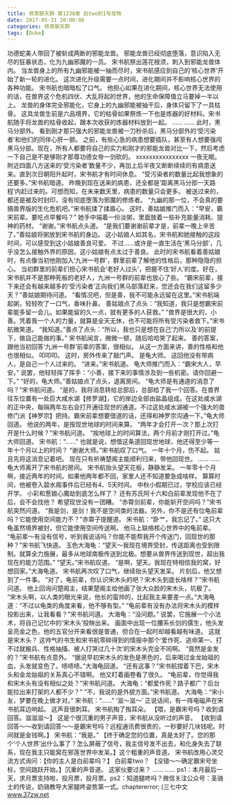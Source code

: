 ```yaml
---
title: 修真聊天群 第1238章 白two的1号宠物
date: 2017-05-31 20:00:06
categories: 修真聊天群
tags: [Duke]
---
```


功德蛇美人带回了被斩成两断的邪能龙兽。
邪能龙兽已经彻底堕落，意识陷入无尽的狂暴状态，化为九幽邪魔的一员。
宋书航祭出莲花根须，刺入到邪能龙兽体内。
当龙兽身上的所有九幽邪能被一抽而尽时，宋书航感应到自己的‘核心世界’开始了新一轮的进化。
这次进化升级需要一点时间，进化期间并不影响核心世界的各种功能。
宋书航也暗暗松了口气。
他担心如果在进化期间，核心世界无法使用的话，在兽界这个危机四伏、大乱将起的世界，他的生命保障值立马要掉一半以上。
龙兽的身体完全邪能化，它身上的九幽邪能被抽干后，身体只留下了一具枯骨。
这具龙兽生前是六品境界，它的枯骨如果祭炼一下也是炼器的好材料。宋书航随手将龙兽的枯骨收起，跟本次收获的炼器材料放到一起。
……
……
此时，黑马分部外。
看到刚才那只强大的邪能龙兽被一刀秒杀后，黑马分部外的‘受污染者’和他们的同伴心肝一颤。
之前，有些心急的病患想要插队，甚至有人想要强闯黑马分部。现在，所有人都要将自己的实力和刚才的邪能龙兽对比一下，然后考虑一下自己是不是够刚才那尊功德女帝一剑砍的。
xxxxxxxxxxxxxxxx
一夜无眠。
附近四面八方送来的‘受污染者’数量不少，再加上后半夜又断断续续的有病患送来。直到次日朝阳升起时，宋书航才有时间休息。
“受污染者的数量比起我想象的还要多。”宋书航暗道。
昨晚到现在送来的病患，还全都是‘距离黑马分部一天路程’内赶过来的。可想而知，在未来数天里，病患的数量只会更多。
被送过来的，都还是被及时封印，没有彻底堕落为邪魔的修炼者。
“九幽的那一位，不会真的要搞兽界版的生化危机吧。”宋书航揉了揉眉心。
这时，善姑娘推门而入：“早安，霸宋前辈。要吃点早餐吗？”
她手中端着一份淡粥，里面放着一些补充能量消耗、提神的药材。
“谢谢。”宋书航点头道。
“是我们要谢谢前辈才是，前辈一晚上辛苦了。”善姑娘将粥放到宋书航的身边。
这小姑娘人如其名，宋书航和她接触的这段时间，可以感受到这小姑娘善良可爱。
不过……或许是一直生活在‘黑马分部’，几乎没怎么接触外界的原因，这小姑娘有点太过于善良。
此时的宋书航看着善姑娘时，有点像当初他刚加入‘九洲一号群’，群里前辈了解他的性格后，那种隐隐的担心。
当初群里的前辈们担心宋书航会‘老好人过头’，把握不住‘好人’的度。好在，宋书航并不是那种死板的老好人，九洲一号群的前辈也放心了些。
“霸宋前辈，接下来还会有越来越多的‘受污染者’正向我们黑马部落赶来，您还会在我们这留多少天？”善姑娘期待问道。
“看情况吧，但是善，我不可能永远留在这里。”宋书航端起粥，轻轻吹了一口气，香味扑鼻。
善姑娘点了点头：“我知道，我只是想霸宋前辈能多留一会儿。如果能留的久一点，就有更多的人获救。”
“兽界是很大的，小善。凭着我一个人的力量，就算是全天无休，也不可能将所有受污染者救下。”宋书航微笑道。
“我知道。”善点了点头：“所以，我也只是想在自己‘力所以及’的前提下，做自己能做的事。”
宋书航闻言，微微一顿，随后哈哈笑了起来。
善的答案，跟他当初回答‘九洲一号群’前辈的答案，很相似。
从这一方面来讲，善的性格和他也很相似。
叩叩叩。
这时，房外传来了敲门声。
是龟大师。
这回他没有带病人，是自己一个人过来的。
“进来。”宋书航道。
龟大师推门而入：“霸宋大人，早安。”
说罢，他轻轻挥了挥手：“小善，接下来的事情涉及到一些机密。请你回避一下。”
“好的，龟大师。”善姑娘点了点头，退离房间。
“龟大师是有通道的消息了吗？”宋书航问道。
“是的，我将消息转给总部后，总部给了我一个回答。在兽界往东位置有一处巨大咸水湖【修罗湖】，它的岸边全部由盐晶组成。在这处咸水湖的正中央，每隔两年左右会打开通往现世的通道。不过这处咸水湖被一个强大的兽修门派【神罗宗】把持。霸宋前辈想要借道的话，还得和神罗宗沟通一下。”龟大师回道。
他说的两年，是按现世地球的时间来算。
“两年才会打开一次？那上次打开是什么时候？”宋书航问道。
“按地球上的时间算法，两个月前才刚打开过。”龟大师回道。
宋书航：“……”
也就是说，想借这条道回现世地球，他还得至少等一年十个月以上的时间？
“谢谢大师。”宋书航叹了口气。
一年十个月，伤不起。
姑且先将这消息记着吧。
现在只有祈祷楚阁主能顺利归来，带他回现世。
……
……
龟大师离开了宋书航的房间。
宋书航抬头望天花板，静静发呆。
一年零十个月啊，接近两年的时间。如果他两年都不回，家里人还不知道要急成啥样。
算算时间，他被卷入碧水阁事件后已经有4、5天时间。
中秋小假期已过，学校应该已经开学。
小彩和葱娘心魔劫到底怎么样了？
还有苏氏阿十六和白前辈发现他不在了后，会不会找他？
希望现世没有一团糟。
“赤霄剑前辈，你能斩开空间吗？”宋书航突然问道。
“我是剑，是剑！我不是空间类的法器。另外，你不是还有位龟前辈吗？它能使用空间能力不？”赤霄子提醒道。
宋书航：“卧艹，我忘记了。”
这只大龟虽然境界被封，但它能使用空间传送啊。
他马上联络核心世界中的龟前辈。
“龟前辈～有没有信号，听到我说话吗？你能不能帮我开个传送门，回现世的那种？”宋书航飞快道。
玉色大海龟：“望天～我现在境界受封，传送距离也受到限制。就算全力施展，最多从地球南极传送到北极。想要从兽界传送到现世，超出我现在的能力范围。”
“望天。”宋书航叹道。
“是啊，望天。我现在特相信我的窝，好想回家。”大海龟道。
宋书航再次叹了口气，继续抬头望天发呆。
片刻后，他又想到了一件事。
“对了，龟前辈，你认识宋木头的吧？宋木头到底长啥样？”宋书航问道。
他上回询问楚阁主，结果楚阁主给他画了张大众脸的宋木头，坑极了。
“宋木头啊，以人类的眼光来说，他长的蛮帅的，比起我主来要差一点。”大海龟道：“不过以龟类的角度来看，他不够有型。”
“龟前辈有没有办法将宋木头的模样投影出来，让我看看？”宋书航问道。
大海龟：“没问题。”
说罢，它施展一个小法术，将自己记忆中的‘宋木头’投映出来。
画面中出现一位腰系长剑的儒生，他头发呈亮金之色，他的五官分开来看很是普通，但合在一起时却越看越有味道。
这就是宋木头？
这帅气的书生和宋书航零碎得到的情报中那个‘爱作死、逃命第一、打不过就搬兵、性格抽搐、被人打哭过几十次’的宋木头完全不同啊。
“竟然是金发的？”宋书航有点意外。
“据说早初宋木头的发色是黑色的，后来喝过金龙始祖的血，头发就变色了。啧啧啧。”大海龟回道。
“还有这事？”宋书航捏着下巴，宋木头和金龙始祖的关系真心不错啊。
他又盯着画卷看了很久。
“龟前辈，你觉得我和宋木头有没有相似之处？”宋书航问道。
大海龟：“都爱作死？路子都广？后台能拉出来打架的人都不少？”
“不，我说的是外貌方面。”宋书航道。
大海龟：“宋小友，梦要在晚上做才对。”
宋书航：“……”
‘滋～滋～’
正说话间，有一阵电磁声在宋书航耳边响起。
这声音很刺耳。
宋书航掏了掏耳朵。
【喂，是霸宋号吗？收到请回答。滋滋滋～】
这是个很沉重的男子声音，宋书航从没听过的声音。
【收到请回答～～收到请回答～～是霸宋号吗？远程通讯费很贵的，一秒要好几块钱呢。时间就是金钱啊。】
宋书航：“我是。”
【终于确定您的位置，真是太好了。您的那个‘个人世界’出什么事了？怎么屏蔽了信号，我主信号发不出去，和化身失去了联系，现在我主只能窝在邪莲世界中发呆。】这个粗重的声音道。
宋书航改用心灵交流方式询问：【你的主人是白前辈吗？】
白前辈two？
【没错～～确定霸宋号坐标，空间跳跃开始。】沉重的声音道。
这家伙要过来？
……
……
ps1：本月最后一天，求月票支持啦，投月票，投月票。ps2：知道腿咚吗？微信关注公众号：圣骑士的传说，奶骑教导大家腿咚姿势第一式。chaptererror;
(三七中文 www.37zw.net